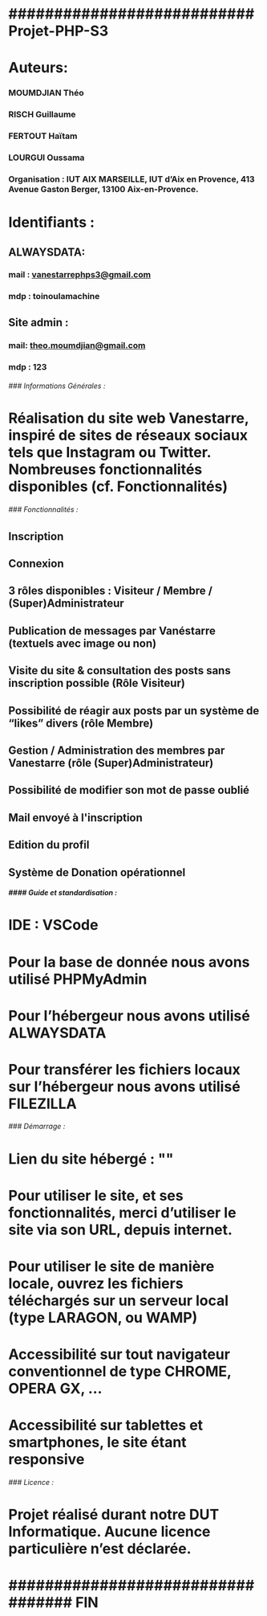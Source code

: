 # ######################################################################
# ###########################  Projet-PHP-S3 ###########################
# ######################################################################
 

# Auteurs:
### MOUMDJIAN Théo
### RISCH Guillaume
### FERTOUT Haïtam
### LOURGUI Oussama
### Organisation : IUT AIX MARSEILLE, IUT d’Aix en Provence, 413 Avenue Gaston Berger, 13100 Aix-en-Provence.
 

# Identifiants :
## ALWAYSDATA:
### mail : vanestarrephps3@gmail.com
### mdp : toinoulamachine
## Site admin :
### mail: theo.moumdjian@gmail.com
### mdp : 123

###### ###  Informations Générales :
# Réalisation du site web Vanestarre, inspiré de sites de réseaux sociaux tels que Instagram ou Twitter. Nombreuses fonctionnalités disponibles (cf. Fonctionnalités)
 

###### ###  Fonctionnalités :
 
## Inscription
## Connexion
## 3 rôles disponibles : Visiteur / Membre / (Super)Administrateur
## Publication de messages par Vanéstarre (textuels avec image ou non) 
## Visite du site & consultation des posts sans inscription possible (Rôle Visiteur)
## Possibilité de réagir aux posts par un système de “likes” divers (rôle Membre)
## Gestion / Administration des membres par Vanestarre (rôle (Super)Administrateur)
## Possibilité de modifier son mot de passe oublié
## Mail envoyé à l'inscription 
## Edition du profil
## Système de Donation opérationnel
 

##### ####  Guide et standardisation :
# IDE : VSCode
# Pour la base de donnée nous avons utilisé PHPMyAdmin
# Pour l’hébergeur nous avons utilisé ALWAYSDATA
# Pour transférer les fichiers locaux sur l’hébergeur nous avons utilisé FILEZILLA
 

###### ###  Démarrage :
# Lien du site hébergé : ""
# Pour utiliser le site, et ses fonctionnalités, merci d’utiliser le site via son URL, depuis internet.
# Pour utiliser le site de manière locale, ouvrez les fichiers téléchargés sur un serveur local (type LARAGON, ou WAMP)
# Accessibilité sur tout navigateur conventionnel de type CHROME, OPERA GX, …
# Accessibilité sur tablettes et smartphones, le site étant responsive
 

###### ###  Licence :
# Projet réalisé durant notre DUT Informatique. Aucune licence particulière n’est déclarée.
 
 
# ######################################################################
# ################################## FIN ###############################
# ######################################################################
